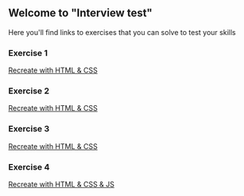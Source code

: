 ## Welcome to "Interview test"

Here you'll find links to exercises that you can solve to test your skills

### Exercise 1

[Recreate with HTML & CSS](https://codepen.io/raik/pen/gPLYvK)

### Exercise 2

[Recreate with HTML & CSS](https://puu.sh/y9zO1/a903cdc127.mp4)

### Exercise 3

[Recreate with HTML & CSS](https://codepen.io/bephf/pen/emzKMJ)

### Exercise 4

[Recreate with HTML & CSS & JS](https://puu.sh/y9zAO/c0375554c5.mp4)

